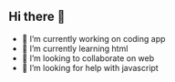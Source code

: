 ## Hi there 👋


- 🔭 I’m currently working on coding app
- 🌱 I’m currently learning html
- 👯 I’m looking to collaborate on web
- 🤔 I’m looking for help with javascript
